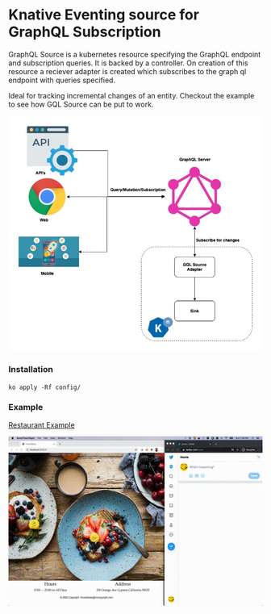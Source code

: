 # Knative Eventing source for GraphQL Subscription

GraphQL Source is a kubernetes resource specifying the GraphQL endpoint and subscription 
queries. It is backed by a controller. On creation of this resource a reciever adapter is 
created which subscribes to the graph ql endpoint with queries specified.

Ideal for tracking incremental changes of an entity. Checkout the example to see how GQL Source 
can be put to work.

![](assets/gql-source.jpg)

### Installation

```
ko apply -Rf config/
```

### Example

[Restaurant Example](./examples/restaurant-app)

![](assets/promo.gif)


